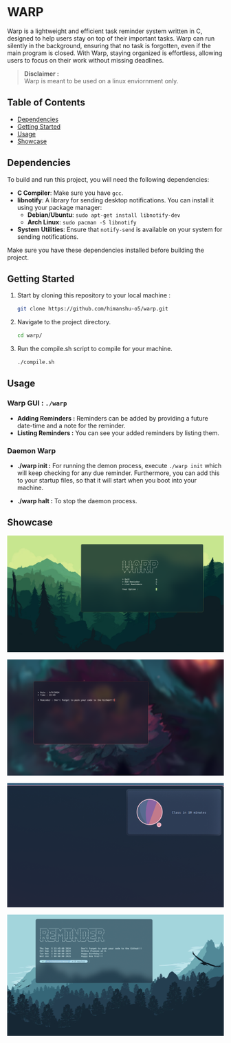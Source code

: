 # WARP
Warp is a lightweight and efficient task reminder system written in C, designed to help users stay on top of their important tasks. Warp can run silently in the background, ensuring that no task is forgotten, even if the main program is closed. With Warp, staying organized is effortless, allowing users to focus on their work without missing deadlines.

> **Disclaimer :**  
> Warp is meant to be used on a linux enviornment only.


## Table of Contents
- [Dependencies](https://github.com/himanshu-o5/warp?tab=readme-ov-file#dependencies)
- [Getting Started]()
- [Usage](https://github.com/himanshu-o5/warp?tab=readme-ov-file#usage)
- [Showcase](https://github.com/himanshu-o5/warp?tab=readme-ov-file#showcase)

## Dependencies

To build and run this project, you will need the following dependencies:

- **C Compiler**: Make sure you have `gcc`.
- **libnotify**: A library for sending desktop notifications. You can install it using your package manager:
  - **Debian/Ubuntu**: `sudo apt-get install libnotify-dev`
  - **Arch Linux**: `sudo pacman -S libnotify`
- **System Utilities**: Ensure that `notify-send` is available on your system for sending notifications.

Make sure you have these dependencies installed before building the project.


## Getting Started
1. Start by cloning this repository to your local machine : 

    ```bash
    git clone https://github.com/himanshu-o5/warp.git
    ```

2. Navigate to the project directory.

    ```bash
    cd warp/
    ```

3. Run the compile.sh script to compile for your machine.
    ```bash
    ./compile.sh
    ```

## Usage
### Warp GUI : `./warp`
- **Adding Reminders :** Reminders can be added by providing a future date-time and a note for the reminder.
- **Listing Reminders :** You can see your added reminders by listing them.


### Daemon Warp

- **./warp init :** For running the demon process, execute `./warp init` which will keep checking for any due reminder. Furthermore, you can add this to your startup files, so that it will start when you boot into your machine.

- **./warp halt :** To stop the daemon process. 

## Showcase
![Homepage](https://github.com/himanshu-o5/warp/blob/master/assets/warp_homepage.png?raw=true)

![Add Reminder](https://github.com/himanshu-o5/warp/blob/master/assets/warp_addReminder.png?raw=true)

![Notify](https://github.com/himanshu-o5/warp/blob/master/assets/notify_warp.png?raw=true)

![List Reminders](https://github.com/himanshu-o5/warp/blob/master/assets/warp_listReminders.png?raw=true)
